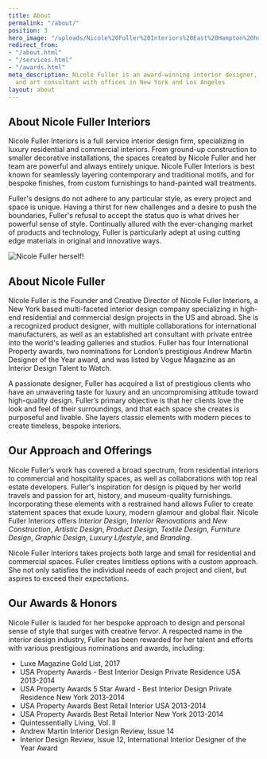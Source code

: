 ```yaml
---
title: About
permalink: "/about/"
position: 3
hero_image: "/uploads/Nicole%20Fuller%20Interiors%20East%20Hampton%20home%20new%20york%20interior%20designer%202-407763.jpg"
redirect_from:
- "/about.html"
- "/services.html"
- "/awards.html"
meta_description: Nicole Fuller is an award-winning interior designer, product designer,
  and art consultant with offices in New York and Los Angeles
layout: about
---
```


## About Nicole Fuller Interiors

Nicole Fuller Interiors is a full service interior design firm, specializing in luxury residential and commercial interiors. From ground-up construction to smaller decorative installations, the spaces created by Nicole Fuller and her team are powerful and always entirely unique. Nicole Fuller Interiors is best known for seamlessly layering contemporary and traditional motifs, and for bespoke finishes, from custom furnishings to hand-painted wall treatments.

Fuller's designs do not adhere to any particular style, as every project and space is unique. Having a thirst for new challenges and a desire to push the boundaries, Fuller's refusal to accept the status quo is what drives her powerful sense of style. Continually allured with the ever-changing market of products and technology, Fuller is particularly adept at using cutting edge materials in original and innovative ways.

![Nicole Fuller herself!](/uploads/about-nicole-photo.png)

## About Nicole Fuller

Nicole Fuller is the Founder and Creative Director of Nicole Fuller Interiors, a New York based multi-faceted interior design company specializing in high-end residential and commercial design projects in the US and abroad. She is a recognized product designer, with multiple collaborations for international manufacturers, as well as an established art consultant with private entrée into the world's leading galleries and studios. Fuller has four International Property awards, two nominations for London’s prestigious Andrew Martin Designer of the Year award, and was listed by Vogue Magazine as an Interior Design Talent to Watch.

A passionate designer, Fuller has acquired a list of prestigious clients who have an unwavering taste for luxury and an uncompromising attitude toward high-quality design. Fuller’s primary objective is that her clients love the look and feel of their surroundings, and that each space she creates is purposeful and livable. She layers classic elements with modern pieces to create timeless, bespoke interiors.

## Our Approach and Offerings

Nicole Fuller’s work has covered a broad spectrum, from residential interiors to commercial and hospitality spaces, as well as collaborations with top real estate developers. Fuller's inspiration for design is piqued by her world travels and passion for art, history, and museum-quality furnishings. Incorporating these elements with a restrained hand allows Fuller to create statement spaces that exude luxury, modern glamour and global flair. Nicole Fuller Interiors offers *Interior Design*, *Interior Renovations* and *New Construction*, *Artistic Design*, *Product Design*, *Textile Design*, *Furniture Design*, *Graphic Design*, *Luxury Lifestyle*, and *Branding*.

Nicole Fuller Interiors takes projects both large and small for residential and commercial spaces. Fuller creates limitless options with a custom approach. She not only satisfies the individual needs of each project and client, but aspires to exceed their expectations.

## Our Awards & Honors

Nicole Fuller is lauded for her bespoke approach to design and personal  sense of style that surges with creative fervor. A respected name in the interior design industry, Fuller has been rewarded for her talent and efforts with various prestigious nominations and awards, including:

* Luxe Magazine Gold List, 2017
* USA Property Awards - Best Interior Design Private Residence USA 2013-2014
* USA Property Awards 5 Star Award - Best Interior Design Private Residence New York 2013-2014
* USA Property Awards Best Retail Interior USA 2013-2014
* USA Property Awards Best Retail Interior New York 2013-2014
* Quintessentially Living, Vol. II
* Andrew Martin Interior Design Review, Issue 14
* Interior Design Review, Issue 12, International Interior Designer of the Year Award